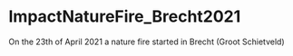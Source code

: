 # ImpactNatureFire_Brecht2021
 On the 23th of April 2021 a nature fire started in Brecht (Groot Schietveld)
